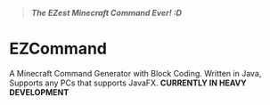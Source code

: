 > ***The EZest Minecraft Command Ever! :D***

EZCommand
=========
A Minecraft Command Generator with Block Coding. Written in Java, Supports any PCs that supports JavaFX.
**CURRENTLY IN HEAVY DEVELOPMENT**
